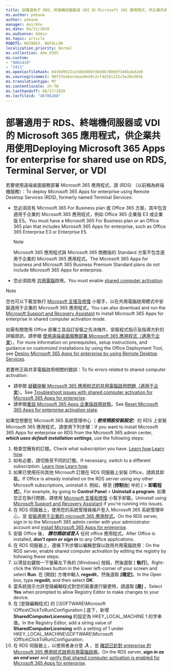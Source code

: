 ```yaml
---
title: 部署適用于 RDS、終端機伺服器或 VDI 的 Microsoft 365 應用程式，供企業共用使用
ms.author: pebaum
author: pebaum
manager: mnirkhe
ms.date: 04/21/2020
ms.audience: Admin
ms.topic: article
ROBOTS: NOINDEX, NOFOLLOW
localization_priority: Normal
ms.collection: Adm_O365
ms.custom:
- "9001419"
- "3411"
ms.openlocfilehash: bd30d99221e3ddd0b07db0db78009f346babd2d0
ms.sourcegitcommit: 90f37eebec9aaa9e49c2cf4d201152c5e20e384b
ms.translationtype: MT
ms.contentlocale: zh-TW
ms.lasthandoff: 08/17/2020
ms.locfileid: "46786268"
---
```

# <a name="deploying-microsoft-365-apps-for-enterprise-for-shared-use-on-rds-terminal-server-or-vdi"></a><span data-ttu-id="b3494-102">部署適用于 RDS、終端機伺服器或 VDI 的 Microsoft 365 應用程式，供企業共用使用</span><span class="sxs-lookup"><span data-stu-id="b3494-102">Deploying Microsoft 365 Apps for enterprise for shared use on RDS, Terminal Server, or VDI</span></span>

<span data-ttu-id="b3494-103">若要使用遠端桌面服務部署 Microsoft 365 應用程式，請 (RDS) （以前稱為終端機服務）：</span><span class="sxs-lookup"><span data-stu-id="b3494-103">To deploy Microsoft 365 Apps for enterprise using Remote Desktop Services (RDS), formerly named Terminal Services:</span></span>
- <span data-ttu-id="b3494-104">您必須具有 Microsoft 365 For Business plan 或 Office 365 方案，其中包含適用于企業的 Microsoft 365 應用程式，例如 Office 365 企業版 E3 或企業版 E5。</span><span class="sxs-lookup"><span data-stu-id="b3494-104">You must have a Microsoft 365 For Business plan or an Office 365 plan that includes Microsoft 365 Apps for enterprise, such as Office 365 Enterprise E3 or Enterprise E5.</span></span>
   > [!NOTE] 
   > <span data-ttu-id="b3494-105">Microsoft 365 應用程式與 Microsoft 365 商務版的 Standard 方案不包含適用于企業的 Microsoft 365 應用程式。</span><span class="sxs-lookup"><span data-stu-id="b3494-105">The Microsoft 365 Apps for business and Microsoft 365 Business Premium Standard plans do not include Microsoft 365 Apps for enterprise.</span></span>
- <span data-ttu-id="b3494-106">您必須啟用 [共用電腦](https://docs.microsoft.com/DeployOffice/overview-shared-computer-activation)啟用。</span><span class="sxs-lookup"><span data-stu-id="b3494-106">You must enable [shared computer activation](https://docs.microsoft.com/DeployOffice/overview-shared-computer-activation).</span></span>

> [!NOTE]
> <span data-ttu-id="b3494-107">您也可以下載並執行 [Microsoft 支援及修復](https://aka.ms/SaRA_OfficeSCA_M365Portal) 小幫手，以在共用電腦啟用模式中安裝適用于企業的 Microsoft 365 應用程式。</span><span class="sxs-lookup"><span data-stu-id="b3494-107">You can also download and run the [Microsoft Support and Recovery Assistant](https://aka.ms/SaRA_OfficeSCA_M365Portal) to install Microsoft 365 Apps for enterprise in shared computer activation mode.</span></span>

<span data-ttu-id="b3494-108">如需有關使用 Office 部署工具自訂安裝之先決條件、安裝程式指示及指導方針的詳細資訊，請參閱 [使用遠端桌面服務部署 Microsoft 365 應用程式（適用于企業](https://docs.microsoft.com/DeployOffice/deploy-microsoft-365-apps-remote-desktop-services)）。</span><span class="sxs-lookup"><span data-stu-id="b3494-108">For more information on prerequisites, setup instructions, and guidance on customized installations by using the Office Deployment Tool, see [Deploy Microsoft 365 Apps for enterprise by using Remote Desktop Services](https://docs.microsoft.com/DeployOffice/deploy-microsoft-365-apps-remote-desktop-services).</span></span>

<span data-ttu-id="b3494-109">若要修正與共享電腦啟用相關的錯誤：</span><span class="sxs-lookup"><span data-stu-id="b3494-109">To fix errors related to shared computer activation:</span></span>
- <span data-ttu-id="b3494-110">請參閱 [疑難排解 Microsoft 365 應用程式的共用電腦啟用問題（適用于企業](https://docs.microsoft.com/DeployOffice/troubleshoot-shared-computer-activation)）。</span><span class="sxs-lookup"><span data-stu-id="b3494-110">See [Troubleshoot issues with shared computer activation for Microsoft 365 Apps for enterprise](https://docs.microsoft.com/DeployOffice/troubleshoot-shared-computer-activation).</span></span>
- <span data-ttu-id="b3494-111">請參閱[重設 Microsoft 365 Apps 企業版啟用狀態](https://go.microsoft.com/fwlink/?linkid=2109218)。</span><span class="sxs-lookup"><span data-stu-id="b3494-111">See [Reset Microsoft 365 Apps for enterprise activation state](https://go.microsoft.com/fwlink/?linkid=2109218).</span></span>

<span data-ttu-id="b3494-112">如果您想要在 Microsoft 365 系統管理中心（ ***使用預設安裝設定***）的 RDS 上安裝 Microsoft 365 應用程式，請使用下列步驟：</span><span class="sxs-lookup"><span data-stu-id="b3494-112">If you want to install Microsoft 365 Apps for enterprise on RDS from the Microsoft 365 admin center, ***which uses default installation settings***, use the following steps:</span></span>

1.    <span data-ttu-id="b3494-113">檢查您擁有的訂閱。</span><span class="sxs-lookup"><span data-stu-id="b3494-113">Check what subscription you have.</span></span> <span data-ttu-id="b3494-114">[Learn how](https://docs.microsoft.com/microsoft-365/admin/admin-overview/what-subscription-do-i-have).</span><span class="sxs-lookup"><span data-stu-id="b3494-114">[Learn how](https://docs.microsoft.com/microsoft-365/admin/admin-overview/what-subscription-do-i-have).</span></span>
2.    <span data-ttu-id="b3494-115">如有必要，請切換至不同的訂閱。</span><span class="sxs-lookup"><span data-stu-id="b3494-115">If necessary, switch to a different subscription.</span></span> <span data-ttu-id="b3494-116">[Learn how](https://docs.microsoft.com/microsoft-365/commerce/subscriptions/switch-to-a-different-plan).</span><span class="sxs-lookup"><span data-stu-id="b3494-116">[Learn how](https://docs.microsoft.com/microsoft-365/commerce/subscriptions/switch-to-a-different-plan).</span></span>
3.    <span data-ttu-id="b3494-117">如果已使用任何其他 Microsoft 訂閱在 RDS 伺服器上安裝 Office，請將其卸載。</span><span class="sxs-lookup"><span data-stu-id="b3494-117">If Office is already installed on the RDS server using any other Microsoft subscriptions, uninstall it.</span></span> <span data-ttu-id="b3494-118">例如，移至 [**控制台**] 中的 [  >  **卸載程式**]。</span><span class="sxs-lookup"><span data-stu-id="b3494-118">For example, by going to **Control Panel** > **Uninstall a program**.</span></span> <span data-ttu-id="b3494-119">如果您正在執行問題，請使用 [Microsoft 支援和修復](https://aka.ms/SARA-OfficeUninstall-Alchemy) 小幫手卸載。</span><span class="sxs-lookup"><span data-stu-id="b3494-119">Uninstall using [Microsoft Support and Recovery Assistant](https://aka.ms/SARA-OfficeUninstall-Alchemy) if you're running into issues.</span></span>
4.    <span data-ttu-id="b3494-120">在 RDS 伺服器上，使用您的系統管理員帳戶登入 Microsoft 365 系統管理中心，並 [安裝適用于企業的 microsoft 365 應用程式](https://portal.office.com/OLS/MySoftware.aspx)。</span><span class="sxs-lookup"><span data-stu-id="b3494-120">On the RDS server, sign in to the Microsoft 365 admin center with your administrator account and [install Microsoft 365 Apps for enterprise](https://portal.office.com/OLS/MySoftware.aspx).</span></span>
5.    <span data-ttu-id="b3494-121">安裝 Office 後， ***請勿開啟或登入*** 任何 office 應用程式。</span><span class="sxs-lookup"><span data-stu-id="b3494-121">After Office is installed, ***don't open or sign in*** to any Office applications.</span></span>
6.    <span data-ttu-id="b3494-122">在 RDS 伺服器上，遵循下列步驟以編輯登錄以啟用共用電腦啟用：</span><span class="sxs-lookup"><span data-stu-id="b3494-122">On the RDS server, enable shared computer activation by editing the registry by following these steps:</span></span>
   1. <span data-ttu-id="b3494-123">以滑鼠右鍵按一下螢幕左下角的 [Windows] 按鈕，然後選取 [ **執行**]。</span><span class="sxs-lookup"><span data-stu-id="b3494-123">Right-click the Windows button in the lower left-corner of your screen and select **Run**.</span></span> <span data-ttu-id="b3494-124">在 [開啟] 方塊中輸入 **regedit**，然後選取 **[確定]**。</span><span class="sxs-lookup"><span data-stu-id="b3494-124">In the Open box, type **regedit**, and then select **OK**.</span></span>
   2. <span data-ttu-id="b3494-125">當系統提示允許登錄編輯程式對您的裝置進行變更時，請選取 **[是]** 。</span><span class="sxs-lookup"><span data-stu-id="b3494-125">Select **Yes** when prompted to allow Registry Editor to make changes to your device.</span></span>
   3. <span data-ttu-id="b3494-126">在 [登錄編輯程式] 的 [\SOFTWARE\Microsoft \Office\ClickToRun\Configuration.] 底下，新增 **SharedComputerLicensing** 的設定為 HKEY_LOCAL_MACHINE 1 的字串值。</span><span class="sxs-lookup"><span data-stu-id="b3494-126">In the Registry Editor, add a string value of **SharedComputerLicensing** with a setting of 1 under HKEY_LOCAL_MACHINE\SOFTWARE\Microsoft \Office\ClickToRun\Configuration.</span></span>
   4. <span data-ttu-id="b3494-127">在 RDS 伺服器上，以使用者身分登 ***入*** ，並 [確認已針對 enterprise 的 Microsoft 365 應用程式啟用共用電腦啟用](https://docs.microsoft.com/DeployOffice/troubleshoot-shared-computer-activation#verify-that-activation-for-microsoft-365-apps-succeeded)。</span><span class="sxs-lookup"><span data-stu-id="b3494-127">On the RDS server, ***sign in as an end user*** and [verify that shared computer activation is enabled for Microsoft 365 Apps for enterprise](https://docs.microsoft.com/DeployOffice/troubleshoot-shared-computer-activation#verify-that-activation-for-microsoft-365-apps-succeeded).</span></span>

